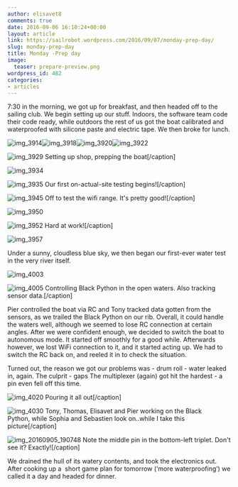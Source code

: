 ```yaml
---
author: elisavet8
comments: true
date: 2016-09-06 16:10:24+00:00
layout: article
link: https://sailrobot.wordpress.com/2016/09/07/monday-prep-day/
slug: monday-prep-day
title: Monday -Prep day
image:
  teaser: prepare-preview.png
wordpress_id: 482
categories:
- articles
---
```


7:30 in the morning, we got up for breakfast, and then headed off to the sailing club. We begin setting up our stuff. Indoors, the software team code their code ready, while outdoors the rest of us got the boat calibrated and waterproofed with silicone paste and electric tape. We then broke for lunch.

![img_3914](https://sailrobot.files.wordpress.com/2016/09/img_3914.jpg)![img_3918](https://sailrobot.files.wordpress.com/2016/09/img_3918.jpg)![img_3920](https://sailrobot.files.wordpress.com/2016/09/img_3920.jpg)![img_3922](https://sailrobot.files.wordpress.com/2016/09/img_3922.jpg)

![img_3929](https://sailrobot.files.wordpress.com/2016/09/img_3929.jpg) Setting up shop, prepping the boat[/caption]

![img_3934](https://sailrobot.files.wordpress.com/2016/09/img_3934.jpg)

![img_3935](https://sailrobot.files.wordpress.com/2016/09/img_3935.jpg) Our first on-actual-site testing begins![/caption]

![img_3945](https://sailrobot.files.wordpress.com/2016/09/img_3945.jpg) Off to test the wifi range. It's pretty good![/caption]

![img_3950](https://sailrobot.files.wordpress.com/2016/09/img_3950.jpg)

![img_3952](https://sailrobot.files.wordpress.com/2016/09/img_3952.jpg) Hard at work![/caption]

![img_3957](https://sailrobot.files.wordpress.com/2016/09/img_3957.jpg)



Under a sunny, cloudless blue sky, we then began our first-ever water test in the very river itself.

![img_4003](https://sailrobot.files.wordpress.com/2016/09/img_4003.jpg)

![img_4005](https://sailrobot.files.wordpress.com/2016/09/img_4005.jpg) Controlling Black Python in the open waters. Also tracking sensor data.[/caption]

Pier controlled the boat via RC and Tony tracked data gotten from the sensors, as we trailed the Black Python on our rib. Overall, it could handle the waters well, although we seemed to lose RC connection at certain angles. After we were confident enough, we decided to switch the boat to autonomous mode. It started off smoothly for a good while. Afterwards however, we lost WiFi connection to it, and it started acting up. We had to switch the RC back on, and reeled it in to check the situation.

Turned out, the reason we got our problems was - drum roll - water leaked in, again. The culprit - gaps The multiplexer (again) got hit the hardest - a pin even fell off this time.

![img_4020](https://sailrobot.files.wordpress.com/2016/09/img_4020.jpg) Pouring it all out[/caption]

![img_4030](https://sailrobot.files.wordpress.com/2016/09/img_4030.jpg) Tony, Thomas, Elisavet and Pier working on the Black Python, while Sophia and Sebastien look on..while I take this picture[/caption]

![img_20160905_190748](https://sailrobot.files.wordpress.com/2016/09/img_20160905_190748.jpg) Note the middle pin in the bottom-left triplet. Don't see it? Exactly![/caption]

We drained the hull of its watery contents, and took the electronics out. After cooking up a  short game plan for tomorrow (‘more waterproofing’) we called it a day and headed for dinner.
